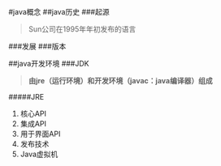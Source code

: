 #java概念
##java历史
###起源
> Sun公司在1995年年初发布的语言

###发展
###版本

##java开发环境
###JDK
> **由jre（运行环境）和开发环境（javac：java编译器）组成**

#####JRE
1. 核心API
2. 集成API
3. 用于界面API
4. 发布技术
5. Java虚拟机

